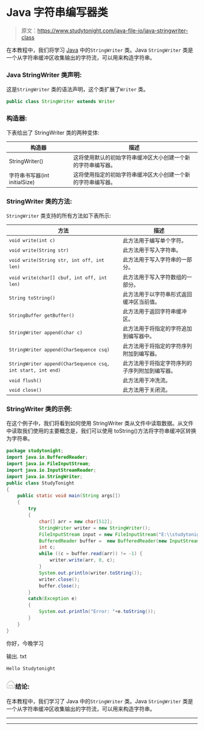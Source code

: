 # Java 字符串编写器类

> 原文：<https://www.studytonight.com/java-file-io/java-stringwriter-class>

在本教程中，我们将学习 [Java](https://www.studytonight.com/java/) 中的`StringWriter` 类。Java `StringWriter` 类是一个从字符串缓冲区收集输出的字符流，可以用来构造字符串。

### Java StringWriter 类声明:

这是`StringWriter` 类的语法声明，这个类扩展了`Writer` 类。

```java
public class StringWriter extends Writer 
```

### 构造器:

下表给出了 StringWriter 类的两种变体:

| 构造器 | 描述 |
| --- | --- |
| StringWriter() | 这将使用默认的初始字符串缓冲区大小创建一个新的字符串编写器。 |
| 字符串书写器(int initialSize) | 这将使用指定的初始字符串缓冲区大小创建一个新的字符串编写器。 |

### StringWriter 类的方法:

`StringWriter` 类支持的所有方法如下表所示:

| 方法 | 描述 |
| --- | --- |
| `void write(int c)` | 此方法用于编写单个字符。 |
| `void write(String str)` | 此方法用于写入字符串。 |
| `void write(String str, int off, int len)` | 此方法用于写入字符串的一部分。 |
| `void write(char[] cbuf, int off, int len)` | 此方法用于写入字符数组的一部分。 |
| `String toString()` | 此方法用于以字符串形式返回缓冲区当前值。 |
| `StringBuffer getBuffer()` | 此方法用于返回字符串缓冲区。 |
| `StringWriter append(char c)` | 此方法用于将指定的字符追加到编写器中。 |
| `StringWriter append(CharSequence csq)` | 此方法用于将指定的字符序列附加到编写器。 |
| `StringWriter append(CharSequence csq, int start, int end)` | 此方法用于将指定字符序列的子序列附加到编写器。 |
| `void flush()` | 此方法用于冲洗流。 |
| `void close()` | 此方法用于关闭流。 |

### StringWriter 类的示例:

在这个例子中，我们将看到如何使用 StringWriter 类从文件中读取数据。从文件中读取我们使用的主要概念是，我们可以使用 toString()方法将字符串缓冲区转换为字符串。

```java
package studytonight;
import java.io.BufferedReader;
import java.io.FileInputStream;
import java.io.InputStreamReader;
import java.io.StringWriter;
public class StudyTonight 
{
	public static void main(String args[])
	{
		try
		{
			char[] arr = new char[512];  
			StringWriter writer = new StringWriter();  
			FileInputStream input = new FileInputStream("E:\\studytonight\\output.txt");    
			BufferedReader buffer =  new BufferedReader(new InputStreamReader(input, "UTF-8"));    
			int c;  
			while ((c = buffer.read(arr)) != -1) {  
				writer.write(arr, 0, c);  
			}  
			System.out.println(writer.toString());        
			writer.close();  
			buffer.close();  
		}
		catch(Exception e)
		{
			System.out.println("Error: "+e.toString());
		}
	}
} 
```

你好，今晚学习

输出. txt

```java
Hello Studytonight
```

### ![mail](img/6ad6846af98aad278a954670e0e6f06b.png "mail")结论:

在本教程中，我们学习了 Java 中的`StringWriter` 类。Java `StringWriter` 类是一个从字符串缓冲区收集输出的字符流，可以用来构造字符串。

* * *

* * *